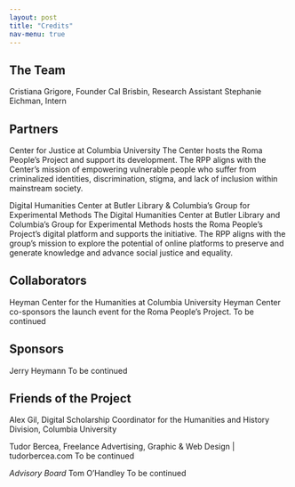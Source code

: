 ```yaml
---
layout: post
title: "Credits"
nav-menu: true
---
```


## The Team
Cristiana Grigore, Founder 
Cal Brisbin, Research Assistant
Stephanie Eichman, Intern

## Partners
Center for Justice at Columbia University
The Center hosts the Roma People’s Project and support its development. The RPP aligns with the Center’s mission of empowering vulnerable people who suffer from criminalized identities, discrimination, stigma, and lack of inclusion within mainstream society.

Digital Humanities Center at Butler Library & Columbia’s Group for Experimental Methods
The Digital Humanities Center at Butler Library and Columbia’s Group for Experimental Methods hosts the Roma People’s Project’s digital platform and supports the initiative. The RPP aligns with the group’s mission to explore the potential of online platforms to preserve and generate knowledge and advance social justice and equality. 


## Collaborators
Heyman Center for the Humanities at Columbia University
Heyman Center co-sponsors the launch event for the Roma People’s Project. 
To be continued

## Sponsors
Jerry Heymann
To be continued

## Friends of the Project
Alex Gil, Digital Scholarship Coordinator for the Humanities and History Division, Columbia University

Tudor Bercea, Freelance Advertising, Graphic & Web Design | tudorbercea.com
To be continued

*Advisory Board*
Tom O’Handley
To be continued
